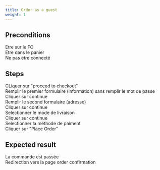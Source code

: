 ```yaml
---
title: Order as a guest
weight: 1
---
```


## Preconditions

Etre sur le FO\
Etre dans le panier\
Ne pas etre connecté
## Steps

CLiquer sur "proceed to checkout"\
Remplir le premier formulaire (information) sans remplir le mot de passe\
Cliquer sur continue\
Remplir le second formulaire (adresse)\
Cliquer sur continue\
Selectionner le mode de livraison \
Cliquer sur continue\
Selectionner la méthode de paiment\
Cliquer sur "Place Order" 

## Expected result

La commande est passée\
Redirection vers la page order confirmation

